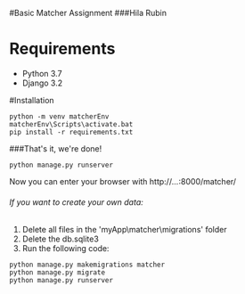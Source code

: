 #Basic Matcher Assignment
###Hila Rubin

# Requirements

* Python 3.7
* Django 3.2

#Installation
```
python -m venv matcherEnv
matcherEnv\Scripts\activate.bat
pip install -r requirements.txt
```
###That's it, we're done!
```
python manage.py runserver
```
Now you can enter your browser with http://***.*.*.*:8000/matcher/

###### If you want to create your own data:
1. Delete all files in the 'myApp\matcher\migrations' folder
2. Delete the db.sqlite3
3. Run the following code:
```
python manage.py makemigrations matcher
python manage.py migrate
python manage.py runserver
```

